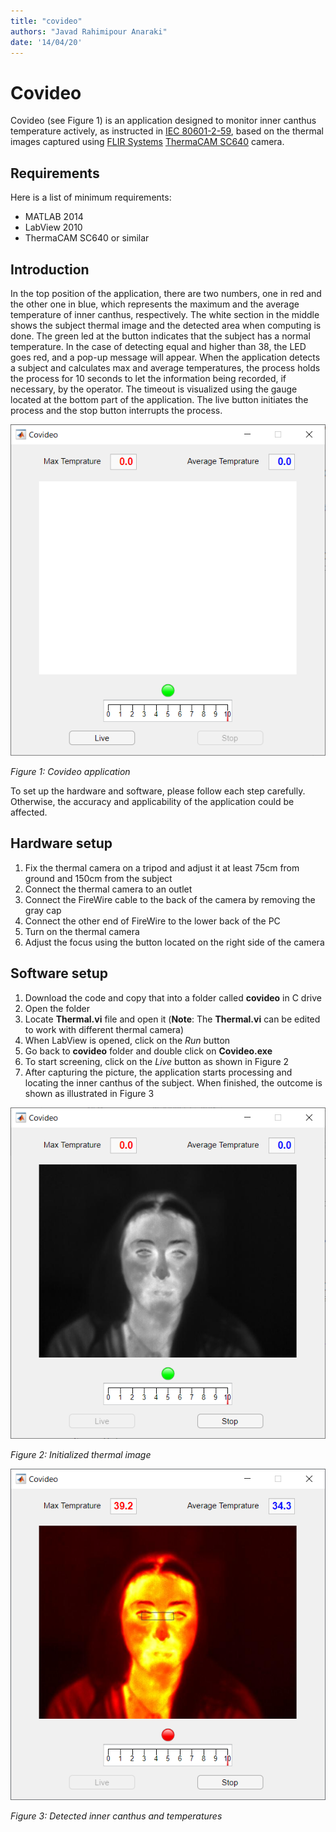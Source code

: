 ```yaml
---
title: "covideo"
authors: "Javad Rahimipour Anaraki"
date: '14/04/20'
---
```


# Covideo
Covideo (see Figure 1) is an application designed to monitor inner canthus temperature actively, as instructed in [IEC 80601-2-59](https://www.iso.org/standard/69346.html), based on the thermal images captured using [FLIR Systems](https://www.flir.ca/) [ThermaCAM SC640](https://www.photonicsonline.com/doc/thermacam-sc640-0001) camera.

## Requirements
Here is a list of minimum requirements:
 - MATLAB 2014
 - LabView 2010
 - ThermaCAM SC640 or similar

## Introduction
In the top position of the application, there are two numbers, one in red and the other one in blue, which represents the maximum and the average temperature of inner canthus, respectively. The white section in the middle shows the subject thermal image and the detected area when computing is done.  The green led at the button indicates that the subject has a normal temperature. In the case of detecting equal and higher than 38, the LED goes red, and a pop-up message will appear. When the application detects a subject and calculates max and average temperatures, the process holds the process for 10 seconds to let the information being recorded, if necessary, by the operator. The timeout is visualized using the gauge located at the bottom part of the application. The live button initiates the process and the stop button interrupts the process. 

![Figure 1](/images/Covideo.png)

*Figure 1: Covideo application*

To set up the hardware and software, please follow each step carefully. Otherwise, the accuracy and applicability of the application could be affected.

## Hardware setup 
 1. Fix the thermal camera on a tripod and adjust it at least 75cm from ground and 150cm from the subject
 2. Connect the thermal camera to an outlet
 3. Connect the FireWire cable to the back of the camera by removing the gray cap
 4.	Connect the other end of FireWire to the lower back of the PC
 5.	Turn on the thermal camera
 6.	Adjust the focus using the button located on the right side of the camera
 
## Software setup
 1. Download the code and copy that into a folder called **covideo** in C drive
 2.	Open the folder
 3.	Locate **Thermal.vi** file and open it (**Note**: The **Thermal.vi** can be edited to work with different thermal camera)
 4.	When LabView is opened, click on the *Run* button
 5.	Go back to **covideo** folder and double click on **Covideo.exe**
 6.	To start screening, click on the *Live* button as shown in Figure 2
 7.	After capturing the picture, the application starts processing and locating the inner canthus of the subject. When finished, the outcome is shown as illustrated in Figure 3
 
![Figure 2](/images/Initialized.png)

*Figure 2: Initialized thermal image*

![Figure 3](/images/Detected.png)

*Figure 3: Detected inner canthus and temperatures*
